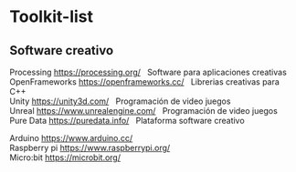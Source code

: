 # Toolkit-list

## Software creativo

Processing https://processing.org/ &nbsp; Software para aplicaciones creativas      <br>
OpenFrameworks https://openframeworks.cc/ &nbsp; Librerias creativas para C++ <br>
Unity https://unity3d.com/  &nbsp; Programación de video juegos<br>
Unreal https://www.unrealengine.com/ &nbsp; Programación de video juegos <br>
Pure Data https://puredata.info/ &nbsp; Plataforma software creativo<br>


Arduino https://www.arduino.cc/ &nbsp; <br>
Raspberry pi https://www.raspberrypi.org/ &nbsp; <br>
Micro:bit https://microbit.org/
